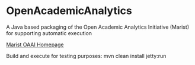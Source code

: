 OpenAcademicAnalytics
=====================

A Java based packaging of the Open Academic Analytics Initiative (Marist) for supporting automatic execution

[Marist OAAI Homepage](https://confluence.sakaiproject.org/x/8aWCB)

Build and execute for testing purposes:
mvn clean install jetty:run
